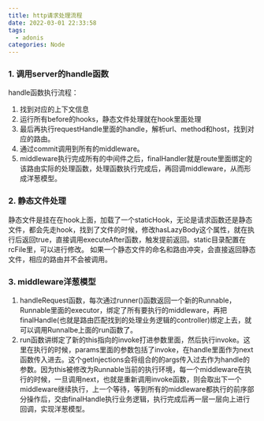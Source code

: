 ```yaml
---
title: http请求处理流程
date: 2022-03-01 22:33:58
tags: 
  - adonis
categories: Node
---
```

### 1. 调用server的handle函数
handle函数执行流程：
1. 找到对应的上下文信息
2. 运行所有before的hooks，静态文件处理就在hook里面处理
3. 最后再执行requestHandle里面的handle，解析url、method和host，找到对应的路由。
4. 通过commit调用到所有的middleware。
5. middleware执行完成所有的中间件之后，finalHandler就是route里面绑定的该路由实际的处理函数，处理函数执行完成后，再回调middleware，从而形成洋葱模型。

### 2. 静态文件处理
静态文件是挂在在hook上面，加载了一个staticHook，无论是请求函数还是静态文件，都会先走hook，找到了文件的时候，修改hasLazyBody这个属性，就在执行后返回true，直接调用executeAfter函数，触发提前返回。static目录配置在rcFile里，可以进行修改。
如果一个静态文件的命名和路由冲突，会直接返回静态文件，相应的路由并不会被调用。

### 3. middleware洋葱模型
1. handleRequest函数，每次通过runner()函数返回一个新的Runnable，Runnable里面的executor，绑定了所有要执行的middleware，再把finalHandle(也就是路由匹配找到的处理业务逻辑的controller)绑定上去，就可以调用Runnalbe上面的run函数了。
2. run函数讲绑定了新的this指向的invoke打进参数里面，然后执行invoke。这里在执行的时候，params里面的参数包括了invoke，在handle里面作为next函数传入进去。这个getInjections会将组合的的args传入过去作为handle的参数。因为this被修改为Runnable当前的执行环境，每一个middleware在执行的时候，一旦调用next，也就是重新调用invoke函数，则会取出下一个middleware继续执行，上一个等待，等到所有的middleware都执行的前序部分操作后，交由finalHandle执行业务逻辑，执行完成后再一层一层向上进行回调，实现洋葱模型。